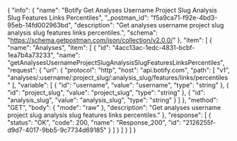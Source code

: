 {
  "info": {
    "name": "Botify Get Analyses Username Project Slug Analysis Slug Features Links Percentiles",
    "_postman_id": "f5a9ca71-f92e-4bd3-95eb-14fd002963bd",
    "description": "Get analyses username project slug analysis slug features links percentiles.",
    "schema": "https://schema.getpostman.com/json/collection/v2.0.0/"
  },
  "item": [
    {
      "name": "Analyses",
      "item": [
        {
          "id": "4acc13ac-1edc-4831-bcbf-1ea7b4a73233",
          "name": "getAnalysesUsernameProjectSlugAnalysisSlugFeaturesLinksPercentiles",
          "request": {
            "url": {
              "protocol": "http",
              "host": "api.botify.com",
              "path": [
                "v1",
                "analyses/:username/:project_slug/:analysis_slug/features/links/percentiles"
              ],
              "variable": [
                {
                  "id": "username",
                  "value": "username",
                  "type": "string"
                },
                {
                  "id": "project_slug",
                  "value": "project_slug",
                  "type": "string"
                },
                {
                  "id": "analysis_slug",
                  "value": "analysis_slug",
                  "type": "string"
                }
              ]
            },
            "method": "GET",
            "body": {
              "mode": "raw"
            },
            "description": "Get analyses username project slug analysis slug features links percentiles."
          },
          "response": [
            {
              "status": "OK",
              "code": 200,
              "name": "Response_200",
              "id": "2126255f-d9d7-4017-9bb5-9c7734d69185"
            }
          ]
        }
      ]
    }
  ]
}